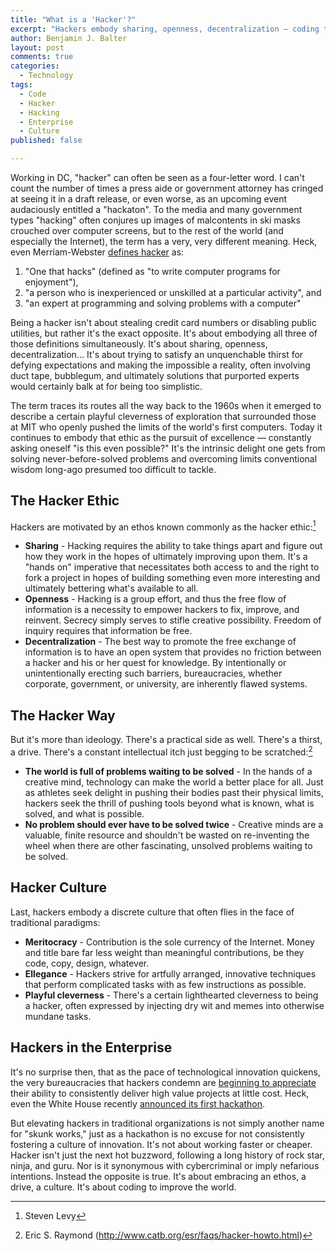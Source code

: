 ```yaml
---
title: "What is a 'Hacker'?"
excerpt: "Hackers embody sharing, openness, decentralization — coding to improve the world"
author: Benjamin J. Balter
layout: post
comments: true
categories:
  - Technology
tags:
  - Code
  - Hacker
  - Hacking
  - Enterprise
  - Culture
published: false

---
```


Working in DC, "hacker" can often be seen as a four-letter word. I can't count the number of times a press aide or government attorney has cringed at seeing it in a draft release, or even worse, as an upcoming event audaciously entitled a "hackaton". To the media and many government types "hacking" often conjures up images of malcontents in ski masks crouched over computer screens, but to the rest of the world (and especially the Internet), the term has a very, very different meaning. Heck, even Merriam-Webster [defines hacker](http://www.merriam-webster.com/dictionary/hacker) as:

  1. "One that hacks" (defined as "to write computer programs for enjoyment"), 
  2. "a person who is inexperienced or unskilled at a particular activity", and
  3. "an expert at programming and solving problems with a computer"

Being a hacker isn't about stealing credit card numbers or disabling public utilities, but rather it's the exact opposite. It's about embodying all three of those definitions simultaneously. It's about sharing, openness, decentralization... It's about trying to satisfy an unquenchable thirst for defying expectations and making the impossible a reality, often involving duct tape, bubblegum, and ultimately solutions that purported experts would certainly balk at for being too simplistic.

The term traces its routes all the way back to the 1960s when it emerged to describe a certain playful cleverness of exploration that surrounded those at MIT who openly pushed the limits of the world's first computers. Today it continues to embody that ethic as the pursuit of excellence — constantly asking oneself "is this even possible?" It's the intrinsic delight one gets from solving never-before-solved problems and overcoming limits conventional wisdom long-ago presumed too difficult to tackle.

<!-- more -->

## The Hacker Ethic

Hackers are motivated by an ethos known commonly as the hacker ethic:[^1]

* **Sharing** - Hacking requires the ability to take things apart and figure out how they work in the hopes of ultimately improving upon them. It's a "hands on" imperative that necessitates both access to and the right to fork a project in hopes of building something even more interesting and ultimately bettering what's available to all.
* **Openness** - Hacking is a group effort, and thus the free flow of information is a necessity to empower hackers to fix, improve, and reinvent. Secrecy simply serves to stifle creative possibility. Freedom of inquiry requires that information be free.
* **Decentralization** - The best way to promote the free exchange of information is to have an open system that provides no friction between a hacker and his or her quest for knowledge. By intentionally or unintentionally erecting such barriers, bureaucracies, whether corporate, government, or university, are inherently flawed systems.

## The Hacker Way

But it's more than ideology. There's a practical side as well. There's a thirst, a drive. There's a constant intellectual itch just begging to be scratched:[^2]

* **The world is full of problems waiting to be solved** - In the hands of a creative mind, technology can make the world a better place for all. Just as athletes seek delight in pushing their bodies past their physical limits, hackers seek the thrill of pushing tools beyond what is known, what is solved, and what is possible.
* **No problem should ever have to be solved twice** - Creative minds are a valuable, finite resource and shouldn't be wasted on re-inventing the wheel when there are other fascinating, unsolved problems waiting to be solved.

## Hacker Culture

Last, hackers embody a discrete culture that often flies in the face of traditional paradigms:

* **Meritocracy** - Contribution is the sole currency of the Internet. Money and title bare far less weight than meaningful contributions, be they code, copy, design, whatever.
* **Ellegance** - Hackers strive for artfully arranged, innovative techniques that perform complicated tasks with as few instructions as possible.
* **Playful cleverness** - There's a certain lighthearted cleverness to being a hacker, often expressed by injecting dry wit and memes into otherwise mundane tasks.

## Hackers in the Enterprise

It's no surprise then, that as the pace of technological innovation quickens, the very bureaucracies that hackers condemn are [beginning to appreciate](http://www.intechnic.com/blog/a-hacker-the-secret-ingredient-your-it-department-lacks/) their ability to consistently deliver high value projects at little cost. Heck, even the White House recently [announced its first hackathon](http://www.whitehouse.gov/blog/2013/02/05/announcing-we-people-20-and-white-house-hackathon). 

But elevating hackers in traditional organizations is not simply another name for "skunk works," just as a hackathon is no excuse for not consistently fostering a culture of innovation. It's not about working faster or cheaper. Hacker isn't just the next hot buzzword, following a long history of rock star, ninja, and guru. Nor is it synonymous with cybercriminal or imply nefarious intentions. Instead the opposite is true. It's about embracing an ethos, a drive, a culture. It's about coding to improve the world.

[^1]: Steven Levy
[^2]: Eric S. Raymond (http://www.catb.org/esr/faqs/hacker-howto.html)